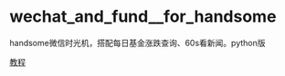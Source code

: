 # wechat_and_fund__for_handsome
handsome微信时光机，搭配每日基金涨跌查询、60s看新闻。python版

[教程](https://www.520315.xyz/archives/492)
